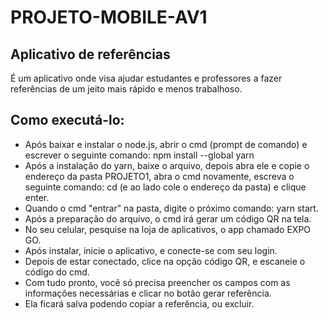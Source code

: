 # PROJETO-MOBILE-AV1

 ## Aplicativo de referências
 É um aplicativo onde visa ajudar estudantes e professores a fazer referências de um jeito mais rápido e menos trabalhoso.
 
 ## Como executá-lo:
 - Após baixar e instalar o node.js, abrir o cmd (prompt de comando) e escrever o seguinte comando: npm install --global yarn  
 - Após a instalação do yarn, baixe o arquivo, depois abra ele e copie o endereço da pasta PROJETO1, abra o cmd novamente, escreva o seguinte comando: cd (e ao lado cole o endereço da pasta) e clique enter.  
 - Quando o cmd "entrar" na pasta, digite o próximo comando: yarn start.
 - Após a preparação do arquivo, o cmd irá gerar um código QR na tela.
 - No seu celular, pesquise na loja de aplicativos, o app chamado EXPO GO. 
 - Após instalar, inicie o aplicativo, e conecte-se com seu login.
 - Depois de estar conectado, clice na opção código QR, e escaneie o código do cmd.
 - Com tudo pronto, você só precisa preencher os campos com as informações necessárias e clicar no botão gerar referência.
 - Ela ficará salva podendo copiar a referência, ou excluir.
